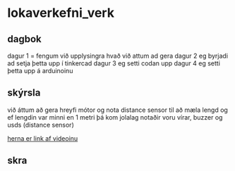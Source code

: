 # lokaverkefni_verk


## dagbok
dagur 1 = fengum við upplysingra hvað við attum ad gera 
dagur 2 eg byrjadi ad setja þetta upp í tinkercad
dagur 3 eg setti codan upp
dagur 4 eg setti þetta upp á arduinoinu
## skýrsla 
við áttum að gera hreyfi mótor og nota distance sensor til að mæla lengd og ef lengdin var minni en 1 metri þá kom jolalag 
notaðir voru vírar, buzzer og usds (distance sensor)
>
[herna er link af videoinu](20191204_173234.mp4)
## skra 


